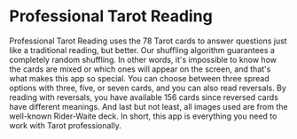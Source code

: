 # Professional Tarot Reading 

Professional Tarot Reading uses the 78 Tarot cards to answer questions just like a traditional reading, but better. Our shuffling algorithm guarantees a completely random shuffling. In other words, it's impossible to know how the cards are mixed or which ones will appear on the screen, and that's what makes this app so special. You can choose between three spread options with three, five, or seven cards, and you can also read reversals. By reading with reversals, you have available 156 cards since reversed cards have different meanings. And last but not least, all images used are from the well-known Rider-Waite deck. In short, this app is everything you need to work with Tarot professionally.
